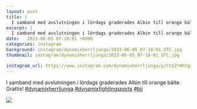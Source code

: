 ```yaml
---
layout: post
title: |
  I samband med avslutningen i lördags graderades Albin till orange bälte
excerpt: |
  I samband med avslutningen i lördags graderades Albin till orange bälte. Grattis!   
date:   2023-06-05 07:18:01 +0000
categories: instagram
background: instagram/dynamixherrljunga/2023-06-05_07-18-01_UTC.jpg
thumbnail: instagram/dynamixherrljunga/2023-06-05_07-18-01_UTC.jpg

instagram_url: https://www.instagram.com/dynamixherrljunga/p/CtGZrWhtgoL
---
```

I samband med avslutningen i lördags graderades Albin till orange bälte. Grattis! [#dynamixherrljunga](https://www.instagram.com/explore/tags/dynamixherrljunga/) [#dynamixfightingsports](https://www.instagram.com/explore/tags/dynamixfightingsports/) [#bjj](https://www.instagram.com/explore/tags/bjj/)



<img src='{{ site.baseurl }}/instagram/dynamixherrljunga/2023-06-05_07-18-01_UTC.jpg' class='img-fluid' />
